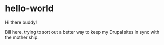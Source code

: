 # hello-world

Hi there buddy!

Bill here, trying to sort out a better way to keep my Drupal sites in sync with the mother ship.
